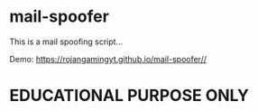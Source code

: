 # mail-spoofer
This is a mail spoofing script...

Demo: https://rojangamingyt.github.io/mail-spoofer//

# EDUCATIONAL PURPOSE ONLY 
